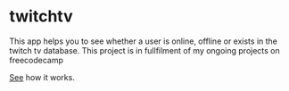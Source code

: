 # twitchtv
This app helps you to see whether a user is online, offline or exists in the twitch tv database. This project is in fullfilment of my ongoing projects on freecodecamp

<a href="https://codepen.io/deityhub/full/QMmKqZ" >See</a> how it works.
